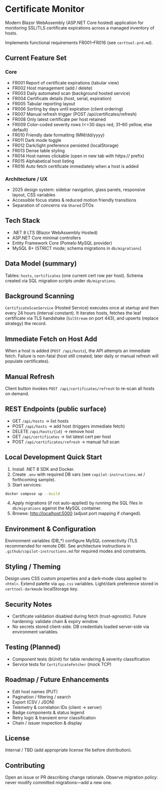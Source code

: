 # Certificate Monitor

Modern Blazor WebAssembly (ASP.NET Core hosted) application for monitoring SSL/TLS certificate expirations across a managed inventory of hosts.

Implements functional requirements FR001–FR016 (see `certtool-prd.md`).

## Current Feature Set

### Core

* FR001 Report of certificate expirations (tabular view)
* FR002 Host management (add / delete)
* FR003 Daily automated scan (background hosted service)
* FR004 Certificate details (host, serial, expiration)
* FR005 Tabular reporting layout
* FR006 Sorting by days until expiration (client ordering)
* FR007 Manual refresh trigger (POST /api/certificates/refresh)
* FR008 Only latest certificate per host retained
* FR009 Color-coded severity rows (<=30 days red, 31–60 yellow, else default)
* FR010 Friendly date formatting (MM/dd/yyyy)
* FR011 Dark mode toggle
* FR012 Dark/light preference persisted (localStorage)
* FR013 Dense table styling
* FR014 Host names clickable (open in new tab with https:// prefix)
* FR015 Alphabetical host listing
* FR016 Auto fetch certificate immediately when a host is added

### Architecture / UX

* 2025 design system: sidebar navigation, glass panels, responsive layout, CSS variables
* Accessible focus states & reduced motion friendly transitions
* Separation of concerns via `Shared` DTOs

## Tech Stack

* .NET 8 LTS (Blazor WebAssembly Hosted)
* ASP.NET Core minimal controllers
* Entity Framework Core (Pomelo MySQL provider)
* MySQL 8+ (STRICT mode; schema migrations in `db/migrations`)

## Data Model (summary)

Tables: `hosts`, `certificates` (one current cert row per host). Schema created via SQL migration scripts under `db/migrations`.

## Background Scanning

`CertificateScanService` (Hosted Service) executes once at startup and then every 24 hours (interval constant). It iterates hosts, fetches the leaf certificate via TLS handshake (`SslStream` on port 443), and upserts (replace strategy) the record.

## Immediate Fetch on Host Add

When a host is added (`POST /api/hosts`), the API attempts an immediate fetch. Failure is non-fatal (host still created; later daily or manual refresh will populate certificates).

## Manual Refresh

Client button invokes `POST /api/certificates/refresh` to re-scan all hosts on demand.

## REST Endpoints (public surface)

* GET `/api/hosts` → list hosts
* POST `/api/hosts` → add host (triggers immediate fetch)
* DELETE `/api/hosts/{id}` → remove host
* GET `/api/certificates` → list latest cert per host
* POST `/api/certificates/refresh` → manual full scan

## Local Development Quick Start

1. Install .NET 8 SDK and Docker.
2. Create `.env` with required DB vars (see `copilot-instructions.md` / forthcoming sample).
3. Start services:

```bash
docker compose up --build
```

4. Apply migrations (if not auto-applied) by running the SQL files in `db/migrations` against the MySQL container.
5. Browse: <http://localhost:5000> (adjust port mapping if changed).

## Environment & Configuration

Environment variables (DB_*) configure MySQL connectivity (TLS recommended for remote DB). See architecture instructions in `.github/copilot-instructions.md` for required modes and constraints.

## Styling / Theming

Design uses CSS custom properties and a dark-mode class applied to `<html>`. Extend palette via `app.css` variables. Light/dark preference stored in `certtool-darkmode` localStorage key.

## Security Notes

* Certificate validation disabled during fetch (trust-agnostic). Future hardening: validate chain & expiry window.
* No secrets stored client-side. DB credentials loaded server-side via environment variables.

## Testing (Planned)

* Component tests (bUnit) for table rendering & severity classification
* Service tests for `CertificateFetcher` (mock TCP)

## Roadmap / Future Enhancements

* Edit host names (PUT)
* Pagination / filtering / search
* Export (CSV / JSON)
* Telemetry & correlation IDs (client → server)
* Badge components & status legend
* Retry logic & transient error classification
* Chain / issuer inspection & display

## License

Internal / TBD (add appropriate license file before distribution).

## Contributing
Open an issue or PR describing change rationale. Observe migration policy: never modify committed migrations—add a new one.
